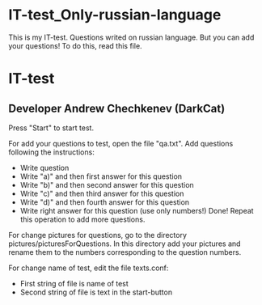 # IT-test_Only-russian-language
This is my IT-test. Questions writed on russian language. But you can add your questions! To do this, read this file.

IT-test
=======
Developer Andrew Chechkenev (DarkCat)
-------------------------------------

Press "Start" to start test.

For add your questions to test, open the file "qa.txt". Add questions following the instructions:
- Write question
- Write "a)" and then first answer for this question
- Write "b)" and then second answer for this question
- Write "c)" and then third answer for this question
- Write "d)" and then fourth answer for this question
- Write right answer for this question (use only numbers!)
Done!
Repeat this operation to add more questions.

For change pictures for questions, go to the directory pictures/picturesForQuestions.
In this directory add your pictures and rename them to the numbers corresponding to the question numbers.

For change name of test, edit the file texts.conf:
- First string of file is name of test
- Second string of file is text in the start-button
